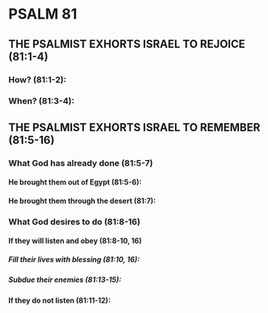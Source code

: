 ---
---
# PSALM 81 
## THE PSALMIST EXHORTS ISRAEL TO REJOICE (81:1-4) 
###  How? (81:1-2): 
###  When? (81:3-4): 
## THE PSALMIST EXHORTS ISRAEL TO REMEMBER (81:5-16) 
###  What God has already done (81:5-7) 
####  He brought them out of Egypt (81:5-6): 
####  He brought them through the desert (81:7): 
###  What God desires to do (81:8-16) 
####  If they will listen and obey (81:8-10, 16) 
#####  Fill their lives with blessing (81:10, 16): 
#####  Subdue their enemies (81:13-15): 
####  If they do not listen (81:11-12): 
